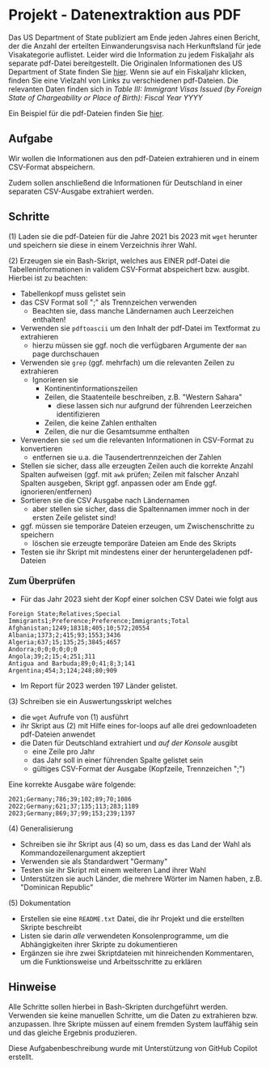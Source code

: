 

# Projekt - Datenextraktion aus PDF

Das US Department of State publiziert am Ende jeden Jahres einen Bericht, der die Anzahl der erteilten Einwanderungsvisa nach Herkunftsland für jede Visakategorie auflistet. 
Leider wird die Information zu jedem Fiskaljahr als separate pdf-Datei bereitgestellt. 
Die Originalen Informationen des US Department of State finden Sie [hier](https://travel.state.gov/content/travel/en/legal/visa-law0/visa-statistics/annual-reports.html).
Wenn sie auf ein Fiskaljahr klicken, finden Sie eine Vielzahl von Links zu verschiedenen pdf-Dateien. 
Die relevanten Daten finden sich in *Table III: Immigrant Visas Issued (by Foreign State of Chargeability or Place of Birth): Fiscal Year YYYY*

Ein Beispiel für die pdf-Dateien finden Sie [hier](FY2023_AR_TableIII.pdf).


## Aufgabe

Wir wollen die Informationen aus den pdf-Dateien extrahieren und in einem CSV-Format abspeichern.

Zudem sollen anschließend die Informationen für Deutschland in einer separaten CSV-Ausgabe extrahiert werden.


## Schritte

(1) Laden sie die pdf-Dateien für die Jahre 2021 bis 2023 mit `wget` herunter und speichern sie diese in einem Verzeichnis ihrer Wahl.

(2) Erzeugen sie ein Bash-Skript, welches aus EINER pdf-Datei die Tabelleninformationen in validem CSV-Format abspeichert bzw. ausgibt.
Hierbei ist zu beachten:

- Tabellenkopf muss gelistet sein
- das CSV Format soll ";" als Trennzeichen verwenden
  - Beachten sie, dass manche Ländernamen auch Leerzeichen enthalten!
- Verwenden sie `pdftoascii` um den Inhalt der pdf-Datei im Textformat zu extrahieren
  - hierzu müssen sie ggf. noch die verfügbaren Argumente der `man` page durchschauen
- Verwenden sie `grep` (ggf. mehrfach) um die relevanten Zeilen zu extrahieren
  - Ignorieren sie
    - Kontinentinformationszeilen
    - Zeilen, die Staatenteile beschreiben, z.B. "Western Sahara"
      - diese lassen sich nur aufgrund der führenden Leerzeichen identifizieren
    - Zeilen, die keine Zahlen enthalten
    - Zeilen, die nur die Gesamtsumme enthalten
- Verwenden sie `sed` um die relevanten Informationen in CSV-Format zu konvertieren
  - entfernen sie u.a. die Tausendertrennzeichen der Zahlen
- Stellen sie sicher, dass alle erzeugten Zeilen auch die korrekte Anzahl Spalten aufweisen (ggf. mit `awk` prüfen; Zeilen mit falscher Anzahl Spalten ausgeben, Skript ggf. anpassen oder am Ende ggf. ignorieren/entfernen)
- Sortieren sie die CSV Ausgabe nach Ländernamen 
  - aber stellen sie sicher, dass die Spaltennamen immer noch in der ersten Zeile gelistet sind!
- ggf. müssen sie temporäre Dateien erzeugen, um Zwischenschritte zu speichern
  - löschen sie erzeugte temporäre Dateien am Ende des Skripts
- Testen sie ihr Skript mit mindestens einer der heruntergeladenen pdf-Dateien


### Zum Überprüfen

- Für das Jahr 2023 sieht der Kopf einer solchen CSV Datei wie folgt aus

```
Foreign State;Relatives;Special Immigrants1;Preference;Preference;Immigrants;Total
Afghanistan;1249;18318;405;10;572;20554
Albania;1373;2;415;93;1553;3436
Algeria;637;15;135;25;3845;4657
Andorra;0;0;0;0;0;0
Angola;39;2;15;4;251;311
Antigua and Barbuda;89;0;41;8;3;141
Argentina;454;3;124;248;80;909
```

- Im Report für 2023 werden 197 Länder gelistet.


(3) Schreiben sie ein Auswertungsskript welches

- die `wget` Aufrufe von (1) ausführt
- ihr Skript aus (2) mit Hilfe eines for-loops auf alle drei gedownloadeten pdf-Dateien anwendet
- die Daten für Deutschland extrahiert und *auf der Konsole* ausgibt
  - eine Zeile pro Jahr
  - das Jahr soll in einer führenden Spalte gelistet sein
  - gültiges CSV-Format der Ausgabe (Kopfzeile, Trennzeichen ";")
  
Eine korrekte Ausgabe wäre folgende:

```
2021;Germany;786;39;102;89;70;1086
2022;Germany;621;37;135;113;283;1189
2023;Germany;869;37;99;153;239;1397
```
  

(4) Generalisierung

- Schreiben sie ihr Skript aus (4) so um, dass es das Land der Wahl als Kommandozeilenargument akzeptiert
- Verwenden sie als Standardwert "Germany"
- Testen sie ihr Skript mit einem weiteren Land ihrer Wahl
- Unterstützen sie auch Länder, die mehrere Wörter im Namen haben, z.B. "Dominican Republic"

(5) Dokumentation

- Erstellen sie eine `README.txt` Datei, die ihr Projekt und die erstellten Skripte beschreibt
- Listen sie darin *alle* verwendeten Konsolenprogramme, um die Abhängigkeiten ihrer Skripte zu dokumentieren
- Ergänzen sie ihre zwei Skriptdateien mit hinreichenden Kommentaren, um die Funktionsweise und Arbeitsschritte zu erklären

## Hinweise

Alle Schritte sollen hierbei in Bash-Skripten durchgeführt werden.
Verwenden sie keine manuellen Schritte, um die Daten zu extrahieren bzw. anzupassen.
Ihre Skripte müssen auf einem fremden System lauffähig sein und das gleiche Ergebnis produzieren.


Diese Aufgabenbeschreibung wurde mit Unterstützung von GitHub Copilot erstellt.
